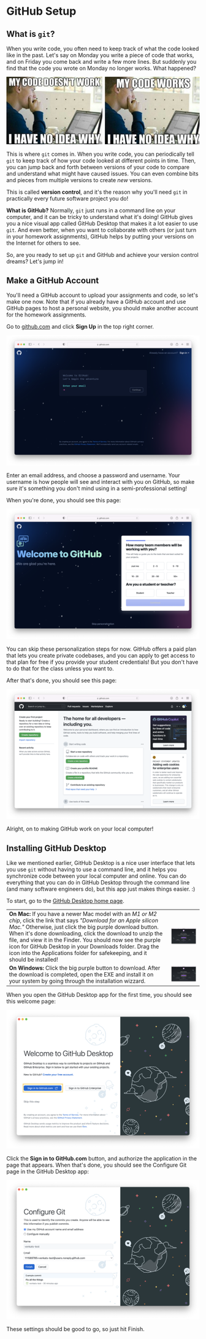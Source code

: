 # GitHub Setup

## What is `git`?

When you write code, you often need to keep track of what the code looked like in the past. Let's say on Monday you write a piece of code that works, and on Friday you come back and write a few more lines. But suddenly you find that the code you wrote on Monday no longer works. What happened?

![Meme of someone looking at a computer saying 'My code doesn't work, I have no idea why.' and the same person saying 'My code works, I have no idea why.'](./assets/code-works-git-meme.jpg)

This is where `git` comes in. When you write code, you can periodically tell `git` to keep track of how your code looked at different points in time. Then, you can jump back and forth between versions of your code to compare and understand what might have caused issues. You can even combine bits and pieces from multiple versions to create _new_ versions.

This is called **version control**, and it's the reason why you'll need `git` in practically every future software project you do!

**What is GitHub?** Normally, `git` just runs in a command line on your computer, and it can be tricky to understand what it's doing! GitHub gives you a nice visual app called GitHub Desktop that makes it a lot easier to use `git`. And even better, when you want to collaborate with others (or just turn in your homework assignments), GitHub helps by putting your versions on the Internet for others to see.

So, are you ready to set up `git` and GitHub and achieve your version control dreams? Let's jump in!

## Make a GitHub Account

You'll need a GitHub account to upload your assignments and code, so let's make one now.
Note that if you already have a GitHub account and use GitHub pages to host a personal website, you should make another account for the homework assignments. 

Go to [github.com](https://github.com) and click **Sign Up** in the top right corner.

![Screenshot of GitHub sign up page.](./assets/mac/github-signup.png)

Enter an email address, and choose a password and username. Your username is how people will see and interact with you on GitHub, so make sure it's something you don't mind using in a semi-professional setting!

When you're done, you should see this page:

![Screenshot of GitHub personalization page.](./assets/mac/github-personalization.png)

You can skip these personalization steps for now. GitHub offers a paid plan that lets you create private codebases, and you can apply to get access to that plan for free if you provide your student credentials! But you don't have to do that for the class unless you want to.

After that's done, you should see this page:

![Screenshot of GitHub homepage.](./assets/mac/github-homepage.png)

Alright, on to making GitHub work on your local computer!


## Installing GitHub Desktop

Like we mentioned earlier, GitHub Desktop is a nice user interface that lets you use `git` without having to use a command line, and it helps you synchronize code between your local computer and online. You can do everything that you can do in GitHub Desktop through the command line (and many software engineers do), but this app just makes things easier. :)

To start, go to the [GitHub Desktop home page](https://desktop.github.com).

|             |                      |
| ----------- | -------------------- |
|  **On Mac:** If you have a newer Mac model with an *M1 or M2 chip*, click the link that says *"Download for an Apple silicon Mac."* Otherwise, just click the big purple download button. When it's done downloading, click the download to unzip the file, and view it in the Finder. You should now see the purple icon for GitHub Desktop in your Downloads folder. Drag the icon into the Applications folder for safekeeping, and it should be installed! | <img src="./assets/mac/github-desktop-home.png" alt="Screenshot of GitHub Desktop homepage." width="600px"/> |
| **On Windows:** Click the big purple button to download. After the download is completed, open the EXE and install it on your system by going through the installation wizzard.  | <img src="./assets/mac/github-desktop-home.png" alt="Screenshot of GitHub Desktop homepage." width="600px"/> | 

When you open the GitHub Desktop app for the first time, you should see this welcome page:

![Screenshot of GitHub Desktop welcome page.](./assets/mac/github-desktop-welcome.png)

Click the **Sign in to GitHub.com** button, and authorize the application in the page that appears. When that's done, you should see the Configure Git page in the GitHub Desktop app:

![Screenshot of GitHub Desktop git configuration page.](./assets/mac/github-desktop-configure.png)

These settings should be good to go, so just hit Finish.
